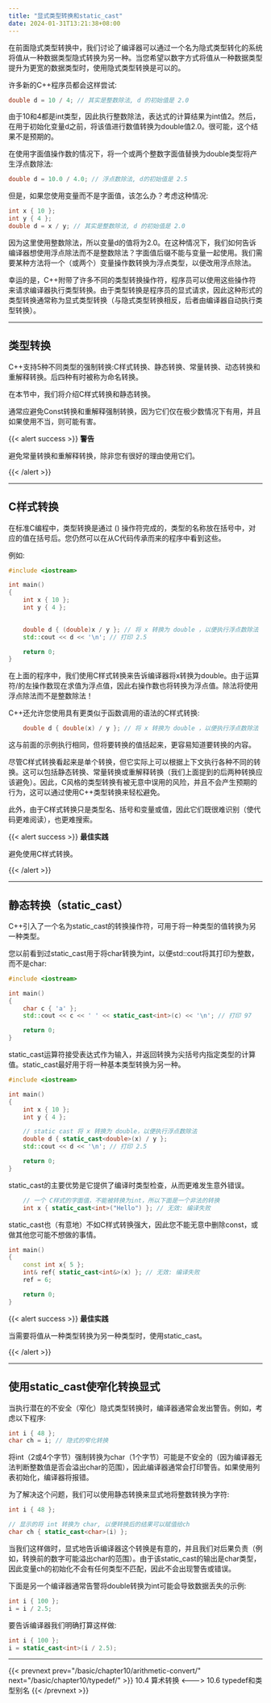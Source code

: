 ```yaml
---
title: "显式类型转换和static_cast"
date: 2024-01-31T13:21:38+08:00
---
```


在前面隐式类型转换中，我们讨论了编译器可以通过一个名为隐式类型转化的系统将值从一种数据类型隐式转换为另一种。当您希望以数字方式将值从一种数据类型提升为更宽的数据类型时，使用隐式类型转换是可以的。

许多新的C++程序员都会这样尝试:

```C++
double d = 10 / 4; // 其实是整数除法, d 的初始值是 2.0
```

由于10和4都是int类型，因此执行整数除法，表达式的计算结果为int值2。然后，在用于初始化变量d之前，将该值进行数值转换为double值2.0。很可能，这个结果不是预期的。

在使用字面值操作数的情况下，将一个或两个整数字面值替换为double类型将产生浮点数除法:

```C++
double d = 10.0 / 4.0; // 浮点数除法, d的初始值是 2.5
```

但是，如果您使用变量而不是字面值，该怎么办？考虑这种情况:

```C++
int x { 10 };
int y { 4 };
double d = x / y; // 其实是整数除法, d 的初始值是 2.0
```

因为这里使用整数除法，所以变量d的值将为2.0。在这种情况下，我们如何告诉编译器想使用浮点除法而不是整数除法？字面值后缀不能与变量一起使用。我们需要某种方法将一个（或两个）变量操作数转换为浮点类型，以便改用浮点除法。

幸运的是，C++附带了许多不同的类型转换操作符，程序员可以使用这些操作符来请求编译器执行类型转换。由于类型转换是程序员的显式请求，因此这种形式的类型转换通常称为显式类型转换（与隐式类型转换相反，后者由编译器自动执行类型转换）。

***
## 类型转换

C++支持5种不同类型的强制转换:C样式转换、静态转换、常量转换、动态转换和重解释转换。后四种有时被称为命名转换。

在本节中，我们将介绍C样式转换和静态转换。

通常应避免Const转换和重解释强制转换，因为它们仅在极少数情况下有用，并且如果使用不当，则可能有害。

{{< alert success >}}
**警告**

避免常量转换和重解释转换，除非您有很好的理由使用它们。

{{< /alert >}}

***
## C样式转换

在标准C编程中，类型转换是通过 () 操作符完成的，类型的名称放在括号中，对应的值在括号后。您仍然可以在从C代码传承而来的程序中看到这些。

例如:

```C++
#include <iostream>

int main()
{
    int x { 10 };
    int y { 4 };

    
    double d { (double)x / y }; // 将 x 转换为 double ，以便执行浮点数除法
    std::cout << d << '\n'; // 打印 2.5

    return 0;
}
```

在上面的程序中，我们使用C样式转换来告诉编译器将x转换为double。由于运算符/的左操作数现在求值为浮点值，因此右操作数也将转换为浮点值。除法将使用浮点除法而不是整数除法！

C++还允许您使用具有更类似于函数调用的语法的C样式转换:

```C++
    double d { double(x) / y }; // 将 x 转换为 double ，以便执行浮点数除法
```

这与前面的示例执行相同，但将要转换的值括起来，更容易知道要转换的内容。

尽管C样式转换看起来是单个转换，但它实际上可以根据上下文执行各种不同的转换。这可以包括静态转换、常量转换或重解释转换（我们上面提到的后两种转换应该避免）。因此，C风格的类型转换有被无意中误用的风险，并且不会产生预期的行为，这可以通过使用C++类型转换来轻松避免。

此外，由于C样式转换只是类型名、括号和变量或值，因此它们既很难识别（使代码更难阅读），也更难搜索。

{{< alert success >}}
**最佳实践**

避免使用C样式转换。

{{< /alert >}}

***
## 静态转换（static_cast）

C++引入了一个名为static_cast的转换操作符，可用于将一种类型的值转换为另一种类型。

您以前看到过static_cast用于将char转换为int，以便std::cout将其打印为整数，而不是char:

```C++
#include <iostream>

int main()
{
    char c { 'a' };
    std::cout << c << ' ' << static_cast<int>(c) << '\n'; // 打印 97

    return 0;
}
```

static_cast运算符接受表达式作为输入，并返回转换为尖括号内指定类型的计算值。static_cast最好用于将一种基本类型转换为另一种。

```C++
#include <iostream>

int main()
{
    int x { 10 };
    int y { 4 };

    // static cast 将 x 转换为 double，以便执行浮点数除法
    double d { static_cast<double>(x) / y };  
    std::cout << d << '\n'; // 打印 2.5

    return 0;
}
```

static_cast的主要优势是它提供了编译时类型检查，从而更难发生意外错误。

```C++
    // 一个 C样式的字面值，不能被转换为int，所以下面是一个非法的转换
    int x { static_cast<int>("Hello") }; // 无效: 编译失败
```

static_cast也（有意地）不如C样式转换强大，因此您不能无意中删除const，或做其他您可能不想做的事情。

```C++
int main()
{
	const int x{ 5 };
	int& ref{ static_cast<int&>(x) }; // 无效: 编译失败
	ref = 6;

	return 0;
}
```

{{< alert success >}}
**最佳实践**

当需要将值从一种类型转换为另一种类型时，使用static_cast。

{{< /alert >}}

***
## 使用static_cast使窄化转换显式

当执行潜在的不安全（窄化）隐式类型转换时，编译器通常会发出警告。例如，考虑以下程序:

```C++
int i { 48 };
char ch = i; // 隐式的窄化转换
```

将int（2或4个字节）强制转换为char（1个字节）可能是不安全的（因为编译器无法判断整数值是否会溢出char的范围），因此编译器通常会打印警告。如果使用列表初始化，编译器将报错。

为了解决这个问题，我们可以使用静态转换来显式地将整数转换为字符:

```C++
int i { 48 };

// 显示的将 int 转换为 char, 以便转换后的结果可以赋值给ch
char ch { static_cast<char>(i) };
```

当我们这样做时，显式地告诉编译器这个转换是有意的，并且我们对后果负责（例如，转换前的数字可能溢出char的范围）。由于该static_cast的输出是char类型，因此变量ch的初始化不会有任何类型不匹配，因此不会出现警告或错误。

下面是另一个编译器通常告警将double转换为int可能会导致数据丢失的示例:

```C++
int i { 100 };
i = i / 2.5;
```

要告诉编译器我们明确打算这样做:

```C++
int i { 100 };
i = static_cast<int>(i / 2.5);
```

***

{{< prevnext prev="/basic/chapter10/arithmetic-convert/" next="/basic/chapter10/typedef/" >}}
10.4 算术转换
<--->
10.6 typedef和类型别名
{{< /prevnext >}}
